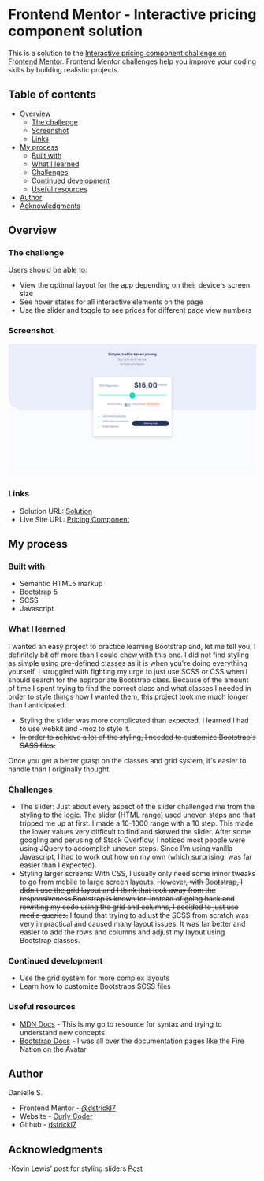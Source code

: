 # Frontend Mentor - Interactive pricing component solution

This is a solution to the [Interactive pricing component challenge on Frontend Mentor](https://www.frontendmentor.io/challenges/interactive-pricing-component-t0m8PIyY8). Frontend Mentor challenges help you improve your coding skills by building realistic projects. 

## Table of contents

- [Overview](#overview)
  - [The challenge](#the-challenge)
  - [Screenshot](#screenshot)
  - [Links](#links)
- [My process](#my-process)
  - [Built with](#built-with)
  - [What I learned](#what-i-learned)
  - [Challenges](#challenges)
  - [Continued development](#continued-development)
  - [Useful resources](#useful-resources)
- [Author](#author)
- [Acknowledgments](#acknowledgments)


## Overview

### The challenge

Users should be able to:

- View the optimal layout for the app depending on their device's screen size
- See hover states for all interactive elements on the page
- Use the slider and toggle to see prices for different page view numbers

### Screenshot

![](./component.png)


### Links

- Solution URL: [Solution](https://github.com/dstrickl7/Bootstrap-Practice/tree/master/interactive-pricing-component)
- Live Site URL: [Pricing Component](https://dstrickl7.github.io/Bootstrap-Practice/interactive-pricing-component/)

## My process

### Built with

- Semantic HTML5 markup
- Bootstrap 5
- SCSS
- Javascript


### What I learned

I wanted an easy project to practice learning Bootstrap and, let me tell you, I definitely bit off more than I could chew with this one. I did not find styling as simple using pre-defined classes as it is when you're doing everything yourself. I struggled with fighting my urge to just use SCSS or CSS when I should search for the appropriate Bootstrap class. Because of the amount of time I spent trying to find the correct class and what classes I needed in order to style things how I wanted them, this project took me much longer than I anticipated. 

- Styling the slider was more complicated than expected. I learned I had to use webkit and -moz to style it.
- ~~In order to achieve a lot of the styling, I needed to customize Bootstrap's SASS files.~~

Once you get a better grasp on the classes and grid system, it's easier to handle than I originally thought.


### Challenges
- The slider: Just about every aspect of the slider challenged me from the styling to the logic. The slider (HTML range) used uneven steps and that tripped me up at first. I made a 10-1000 range with a 10 step. This made the lower values very difficult to find and skewed the slider. After some googling and perusing of Stack Overflow, I noticed most people were using JQuery to accomplish uneven steps. Since I'm using vanilla Javascript, I had to work out how on my own (which surprising, was far easier than I expected).
- Styling larger screens: With CSS, I usually only need some minor tweaks to go from mobile to large screen layouts. ~~However, with Bootstrap, I didn't use the grid layout and I think that took away from the responsiveness Bootstrap is known for. Instead of going back and rewriting my code using the grid and columns, I decided to just use media queries.~~ I found that trying to adjust the SCSS from scratch was very impractical and caused many layout issues. It was far better and easier to add the rows and columns and adjust my layout using Bootstrap classes.

### Continued development
- Use the grid system for more complex layouts
- Learn how to customize Bootstraps SCSS files


### Useful resources

- [MDN Docs](https://www.example.com) - This is my go to resource for syntax and trying to understand new concepts
- [Bootstrap Docs](https://getbootstrap.com/docs/5.0/getting-started/introduction/) - I was all over the documentation pages like the Fire Nation on the Avatar


## Author

Danielle S.
- Frontend Mentor - [@dstrickl7](https://www.frontendmentor.io/profile/dstrickl7)
- Website - [Curly Coder](https://www.curlycoder.com)
- Github - [dstrickl7](https://github.com/dstrickl7)


## Acknowledgments

-Kevin Lewis' post for styling sliders [Post](https://dev.to/_phzn/styling-range-sliders-with-css-4lgl)
